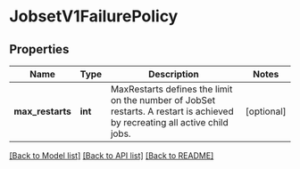 # JobsetV1FailurePolicy

## Properties
Name | Type | Description | Notes
------------ | ------------- | ------------- | -------------
**max_restarts** | **int** | MaxRestarts defines the limit on the number of JobSet restarts. A restart is achieved by recreating all active child jobs. | [optional] 

[[Back to Model list]](../README.md#documentation-for-models) [[Back to API list]](../README.md#documentation-for-api-endpoints) [[Back to README]](../README.md)


